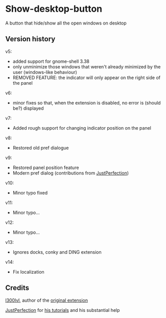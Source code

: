 # Show-desktop-button
A button that hide/show all the open windows on desktop

## Version history

v5:

* added support for gnome-shell 3.38
* only unminimize those windows that weren't already minimized by the user (windows-like behaviour)
* REMOVED FEATURE: the indicator will only appear on the right side of the panel

v6:

* minor fixes so that, when the extension is disabled, no error is (should be?) displayed

v7:

* Added rough support for changing indicator position on the panel

v8:

* Restored old pref dialogue

v9:

* Restored panel position feature
* Modern pref dialog (contributions from [JustPerfection](https://gitlab.gnome.org/justperfection.channel))

v10:

* Minor typo fixed

v11:

* Minor typo...

v12:

* Minor typo...

v13:

* Ignores docks, conky and DING extension

v14:

* Fix localization

## Credits

[l300lvl](https://extensions.gnome.org/accounts/profile/l300lvl), author of the [original extension](https://extensions.gnome.org/extension/64/show-desktop-button/)

[JustPerfection](https://gitlab.gnome.org/justperfection.channel) for [his tutorials](https://gitlab.gnome.org/justperfection.channel/gnome-shell-extension-samples) and his substantial help
